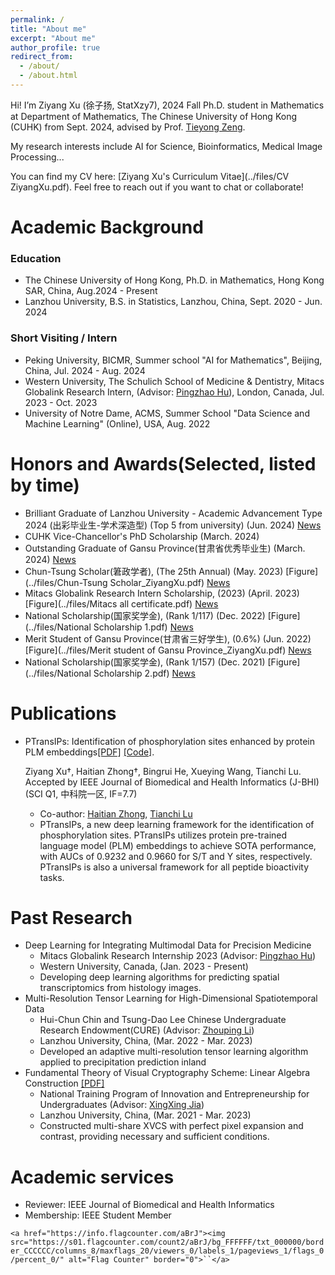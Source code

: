 ```yaml
---
permalink: /
title: "About me"
excerpt: "About me"
author_profile: true
redirect_from: 
  - /about/
  - /about.html
---
```

Hi! I’m Ziyang Xu (徐子扬, StatXzy7), 2024 Fall Ph.D. student in Mathematics at Department of Mathematics, The Chinese University of Hong Kong (CUHK) from Sept. 2024, advised by Prof. [Tieyong Zeng](https://www.math.cuhk.edu.hk/~zeng/).

My research interests include AI for Science, Bioinformatics, Medical Image Processing...

You can find my CV here: [Ziyang Xu's Curriculum Vitae](../files/CV ZiyangXu.pdf).
Feel free to reach out if you want to chat or collaborate!

# Academic Background
### Education
- The Chinese University of Hong Kong, Ph.D. in Mathematics, Hong Kong SAR, China, Aug.2024 - Present
- Lanzhou University, B.S. in Statistics, Lanzhou, China, Sept. 2020 - Jun. 2024
### Short Visiting / Intern
- Peking University, BICMR, Summer school "AI for Mathematics", Beijing, China, Jul. 2024 - Aug. 2024
- Western University, The Schulich School of Medicine & Dentistry, Mitacs Globalink Research Intern, (Advisor: [Pingzhao Hu](https://phulab.org/)), London, Canada, Jul. 2023 - Oct. 2023
- University of Notre Dame, ACMS, Summer School "Data Science and Machine Learning" (Online), USA, Aug. 2022


Honors and Awards(Selected, listed by time)
===========================================

- Brilliant Graduate of Lanzhou University - Academic Advancement Type 2024 (出彩毕业生-学术深造型) (Top 5 from university) (Jun. 2024) [News](https://job.lzu.edu.cn/html/68/article/2024/72443.html)
- CUHK Vice-Chancellor's PhD Scholarship (March. 2024)
- Outstanding Graduate of Gansu Province(甘肃省优秀毕业生) (March. 2024) [News](https://job.lzu.edu.cn/job//html/68/article/2024/70426.html)
- Chun-Tsung Scholar(䇹政学者), (The 25th Annual)  (May. 2023) [Figure](../files/Chun-Tsung Scholar_ZiyangXu.pdf) [News](https://xgb.lzu.edu.cn/lzupage/2023/04/19/N20230419105937.html)
- Mitacs Globalink Research Intern Scholarship, (2023) (April. 2023) [Figure](../files/Mitacs all certificate.pdf) [News](https://www.csc.edu.cn/chuguo/s/2591)
- National Scholarship(国家奖学金), (Rank 1/117)   (Dec. 2022) [Figure](../files/National Scholarship 1.pdf) [News](http://www.moe.gov.cn/jyb_xxgk/s5743/s5744/A05/202212/t20221227_1036671.html)
- Merit Student of Gansu Province(甘肃省三好学生), $(0.6 \%)$  (Jun. 2022) [Figure](../files/Merit student of Gansu Province_ZiyangXu.pdf) [News](https://news.lzu.edu.cn/c/202203/88207.html)
- National Scholarship(国家奖学金), (Rank 1/157)   (Dec. 2021) [Figure](../files/National Scholarship 2.pdf) [News](http://www.moe.gov.cn/jyb_xxgk/s5743/s5744/A05/202112/t20211216_587869.html)

Publications
============

- PTransIPs: Identification of phosphorylation sites enhanced by protein PLM embeddings[[PDF]](https://ieeexplore.ieee.org/abstract/document/10472595) [[Code]](https://github.com/StatXzy7/PTransIPs).

  Ziyang Xu†, Haitian Zhong†, Bingrui He, Xueying Wang, Tianchi Lu.  Accepted by IEEE Journal of Biomedical and Health Informatics (J-BHI) (SCI Q1, 中科院一区, IF=7.7)

  - Co-author: [Haitian Zhong](https://jzsawyer.github.io/), [Tianchi Lu](https://www.researchgate.net/profile/Tianchi-Lu-3)
  - PTransIPs, a new deep learning framework for the identification of phosphorylation sites. PTransIPs utilizes protein pre-trained language model (PLM) embeddings to achieve SOTA performance, with AUCs of 0.9232 and 0.9660 for S/T and Y sites, respectively. PTransIPs is also a universal framework for all peptide bioactivity tasks.

Past Research
=============

- Deep Learning for Integrating Multimodal Data for Precision Medicine
  - Mitacs Globalink Research Internship 2023 (Advisor: [Pingzhao Hu](https://phulab.org/))
  - Western University, Canada, (Jan. 2023 - Present)
  - Developing deep learning algorithms for predicting spatial transcriptomics from histology images.
- Multi-Resolution Tensor Learning for High-Dimensional Spatiotemporal Data
  - Hui-Chun Chin and Tsung-Dao Lee Chinese Undergraduate Research Endowment(CURE) (Advisor: [Zhouping Li](http://mathteacher.lzu.edu.cn/system/TeacherProfileqt/content.jsp?id=65))
  - Lanzhou University, China, (Mar. 2022 - Mar. 2023)
  - Developed an adaptive multi-resolution tensor learning algorithm applied to precipitation prediction inland
- Fundamental Theory of Visual Cryptography Scheme: Linear Algebra Construction [[PDF]](https://arxiv.org/abs/2305.14168)
  - National Training Program of Innovation and Entrepreneurship for Undergraduates (Advisor: [XingXing Jia](http://mathteacher.lzu.edu.cn/system/TeacherProfileqt/content.jsp?id=58))
  - Lanzhou University, China, (Mar. 2021 - Mar. 2023)
  - Constructed multi-share XVCS with perfect pixel expansion and contrast, providing necessary and sufficient conditions.

Academic services
=================

- Reviewer: IEEE Journal of Biomedical and Health Informatics
- Membership: IEEE Student Member

`<a href="https://info.flagcounter.com/aBrJ"><img src="https://s01.flagcounter.com/count2/aBrJ/bg_FFFFFF/txt_000000/border_CCCCCC/columns_8/maxflags_20/viewers_0/labels_1/pageviews_1/flags_0/percent_0/" alt="Flag Counter" border="0">``</a>`

<script type="text/javascript" id="clustrmaps" src="https://clustrmaps.com/map_v2.js?d=QUwhfA7E5hbbJECoaXHjBrEzdt9cHqDRrK58A9pJY4s&cl=ffffff&w=a"></script>

<!-- Experiences
======
- Summer School "Data Science and Machine Learning"
  - Department of Applied and Computational Mathematics and Statistics, University of Notre Dame (Instructor: [Jun Li](https://acms.nd.edu/people/jun-li/))
  -  Implemented common machine learning algorithms using R language, nominated as the best student in class by the professor.
- Mathematics modeling group member in iGEM 2023 Team "LZU-CHINA"
  - School of Life Sciences, Lanzhou University (Advisor: [Xiangkai Li](https://lifesc.lzu.edu.cn/teacher_detail.jsp?urltype=tree.TreeTempUrl&wbtreeid=1132&blteacherid=145#))
  - Paris, France, (Mar. 2023 - Present)
  - Bistable Switch mathematical modeling in oleic acid endogenous system. -->
